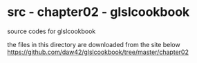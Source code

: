 src - chapter02 - glslcookbook
===============

source codes for glslcookbook <br/>

the files in this directory are downloaded from the site below <br/>
https://github.com/daw42/glslcookbook/tree/master/chapter02 <br/>

